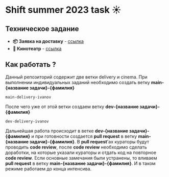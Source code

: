# **Shift summer 2023 task ☀️**

## Техническое задание
- **📦 Заявка на доставку** - [ссылка](https://docs.google.com/document/d/1CwU2CiXWpHSThaAKixrhf5LsQ6iqcuhnLwlpk-msBE0/edit)
- **🍿 Кинотеатр** - [ссылка](https://docs.google.com/document/d/11Xdss9h8BZwI9VhCS91pFTPTbeQFzomoAzDKHdcSQfA/edit)

## Как работать ? 

Данный репозиторий содержит две ветки delivery и cinema. При выполнении индивидуальных заданий необходимо создать ветку **main-{название задачи}-{фамилия}**

```
main-delivery-ivanov
```

После чего уже от этой ветки создаем ветку **dev-{название задачи}-{фамилия}**

```
dev-delivery-ivanov
```

Дальнейшая работа происходит в ветке **dev-{название задачи}-{фамилия}** и при готовности создается **pull request** в ветку **main-{название задачи}-{фамилия}**. 
В **pull request**'ах кураторы будут проводить **code review**, после **code review** необходимо сделать доработки, на которые указали кураторы и отдать код на повторное **code review**. 
Если основные замечания были устранены, то вливаем **pull request** в ветку **main-{название задачи}-{фамилия}**. И в таком режиме работаем до конца интенсива.
